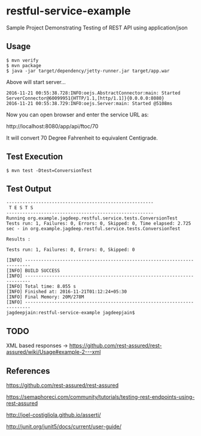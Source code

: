 # restful-service-example
Sample Project Demonstrating Testing of REST API using application/json

## Usage
```
$ mvn verify
$ mvn package
$ java -jar target/dependency/jetty-runner.jar target/app.war
```

Above will start server...
```
2016-11-21 00:55:38.728:INFO:oejs.AbstractConnector:main: Started ServerConnector@60099951{HTTP/1.1,[http/1.1]}{0.0.0.0:8080}
2016-11-21 00:55:38.729:INFO:oejs.Server:main: Started @5108ms
```

Now you can open browser and enter the service URL as:

http://localhost:8080/app/api/ftoc/70

It will convert 70 Degree Fahrenheit to equivalent Centigrade.

## Test Execution
```
$ mvn test -Dtest=ConversionTest
```

## Test Output
```
-------------------------------------------------------
 T E S T S
-------------------------------------------------------
Running org.example.jagdeep.restful.service.tests.ConversionTest
Tests run: 1, Failures: 0, Errors: 0, Skipped: 0, Time elapsed: 2.725 sec - in org.example.jagdeep.restful.service.tests.ConversionTest

Results :

Tests run: 1, Failures: 0, Errors: 0, Skipped: 0

[INFO] ------------------------------------------------------------------------
[INFO] BUILD SUCCESS
[INFO] ------------------------------------------------------------------------
[INFO] Total time: 8.055 s
[INFO] Finished at: 2016-11-21T01:12:24+05:30
[INFO] Final Memory: 20M/278M
[INFO] ------------------------------------------------------------------------
jagdeepjain:restful-service-example jagdeepjain$
```

## TODO
XML based responses -> https://github.com/rest-assured/rest-assured/wiki/Usage#example-2---xml

## References
https://github.com/rest-assured/rest-assured

https://semaphoreci.com/community/tutorials/testing-rest-endpoints-using-rest-assured

http://joel-costigliola.github.io/assertj/

http://junit.org/junit5/docs/current/user-guide/


